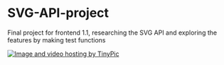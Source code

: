 # SVG-API-project
Final project for frontend 1.1, researching the SVG API and exploring the features by making test functions

<a href="http://tinypic.com?ref=i20oyh" target="_blank"><img src="http://i68.tinypic.com/i20oyh.png" border="0" alt="Image and video hosting by TinyPic"></a>
